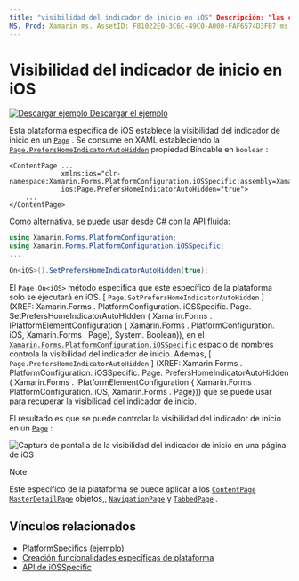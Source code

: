 ```yaml
---
title: "visibilidad del indicador de inicio en iOS" Descripción: "las características específicas de la plataforma permiten consumir funcionalidad que solo está disponible en una plataforma específica, sin necesidad de implementar representadores o efectos personalizados. En este artículo se explica cómo consumir la plataforma específica de iOS que establece la visibilidad del indicador de inicio en una página.
MS. Prod: Xamarin ms. AssetID: F81022E0-3C6C-49C0-A000-FAF6574D3FB7 ms. Technology: Xamarin-Forms Author: davidbritch ms. Author: dabritch ms. Date: 05/09/2019 no-LOC: [ Xamarin.Forms , Xamarin.Essentials ]
---
```


# <a name="home-indicator-visibility-on-ios"></a>Visibilidad del indicador de inicio en iOS

[![Descargar ejemplo](~/media/shared/download.png) Descargar el ejemplo](https://docs.microsoft.com/samples/xamarin/xamarin-forms-samples/userinterface-platformspecifics)

Esta plataforma específica de iOS establece la visibilidad del indicador de inicio en un [`Page`](xref:Xamarin.Forms.Page) . Se consume en XAML estableciendo la [`Page.PrefersHomeIndicatorAutoHidden`](xref:Xamarin.Forms.PlatformConfiguration.iOSSpecific.Page.PrefersHomeIndicatorAutoHiddenProperty) propiedad Bindable en `boolean` :

```xaml
<ContentPage ...
             xmlns:ios="clr-namespace:Xamarin.Forms.PlatformConfiguration.iOSSpecific;assembly=Xamarin.Forms.Core"
             ios:Page.PrefersHomeIndicatorAutoHidden="true">
    ...
</ContentPage>
```

Como alternativa, se puede usar desde C# con la API fluida:

```csharp
using Xamarin.Forms.PlatformConfiguration;
using Xamarin.Forms.PlatformConfiguration.iOSSpecific;
...

On<iOS>().SetPrefersHomeIndicatorAutoHidden(true);
```

El `Page.On<iOS>` método especifica que este específico de la plataforma solo se ejecutará en iOS. [ `Page.SetPrefersHomeIndicatorAutoHidden` ] (XREF: Xamarin.Forms . PlatformConfiguration. iOSSpecific. Page. SetPrefersHomeIndicatorAutoHidden ( Xamarin.Forms . IPlatformElementConfiguration { Xamarin.Forms . PlatformConfiguration. iOS, Xamarin.Forms . Page}, System. Boolean)), en el [`Xamarin.Forms.PlatformConfiguration.iOSSpecific`](xref:Xamarin.Forms.PlatformConfiguration.iOSSpecific) espacio de nombres controla la visibilidad del indicador de inicio. Además, [ `Page.PrefersHomeIndicatorAutoHidden` ] (XREF: Xamarin.Forms . PlatformConfiguration. iOSSpecific. Page. PrefersHomeIndicatorAutoHidden ( Xamarin.Forms . IPlatformElementConfiguration { Xamarin.Forms . PlatformConfiguration. iOS, Xamarin.Forms . Page})) que se puede usar para recuperar la visibilidad del indicador de inicio.

El resultado es que se puede controlar la visibilidad del indicador de inicio en un [`Page`](xref:Xamarin.Forms.Page) :

![Captura de pantalla de la visibilidad del indicador de inicio en una página de iOS](page-home-indicator-images/home-indicator-visibility.png "Visibilidad del indicador de página principal")

> [!NOTE]
> Este específico de la plataforma se puede aplicar a los [`ContentPage`](xref:Xamarin.Forms.ContentPage) [`MasterDetailPage`](xref:Xamarin.Forms.MasterDetailPage) objetos,, [`NavigationPage`](xref:Xamarin.Forms.NavigationPage) y [`TabbedPage`](xref:Xamarin.Forms.TabbedPage) .

## <a name="related-links"></a>Vínculos relacionados

- [PlatformSpecifics (ejemplo)](https://docs.microsoft.com/samples/xamarin/xamarin-forms-samples/userinterface-platformspecifics)
- [Creación funcionalidades específicas de plataforma](~/xamarin-forms/platform/platform-specifics/index.md#creating-platform-specifics)
- [API de iOSSpecific](xref:Xamarin.Forms.PlatformConfiguration.iOSSpecific)
